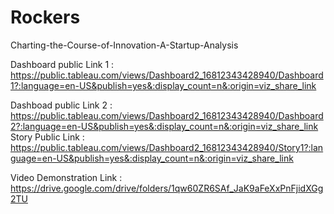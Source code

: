 # Rockers
Charting-the-Course-of-Innovation-A-Startup-Analysis

Dashboard public Link 1  : https://public.tableau.com/views/Dashboard2_16812343428940/Dashboard1?:language=en-US&publish=yes&:display_count=n&:origin=viz_share_link

Dashboad public Link 2 : https://public.tableau.com/views/Dashboard2_16812343428940/Dashboard2?:language=en-US&publish=yes&:display_count=n&:origin=viz_share_link
Story Public Link  : https://public.tableau.com/views/Dashboard2_16812343428940/Story1?:language=en-US&publish=yes&:display_count=n&:origin=viz_share_link

Video Demonstration Link  : https://drive.google.com/drive/folders/1qw60ZR6SAf_JaK9aFeXxPnFjidXGg2TU
